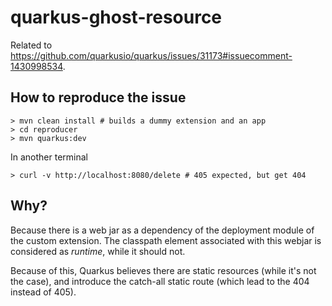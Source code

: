 # quarkus-ghost-resource


Related to https://github.com/quarkusio/quarkus/issues/31173#issuecomment-1430998534.

## How to reproduce the issue

```shell
> mvn clean install # builds a dummy extension and an app
> cd reproducer
> mvn quarkus:dev
```

In another terminal

```shell
> curl -v http://localhost:8080/delete # 405 expected, but get 404
```

## Why?

Because there is a web jar as a dependency of the deployment module of the custom extension.
The classpath element associated with this webjar is considered as _runtime_, while it should not.

Because of this, Quarkus believes there are static resources (while it's not the case), and introduce the catch-all static route (which lead to the 404 instead of 405).
